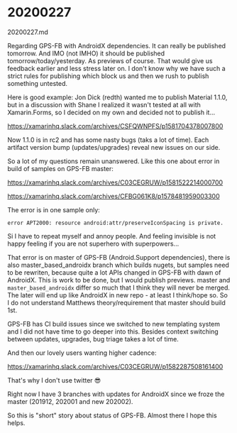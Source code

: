 # 20200227

20200227.md

Regarding GPS-FB with AndroidX dependencies.
It can really be published tomorrow. And IMO (not IMHO) it should be published 
tomorrow/today/yesterday. As previews of course. That would give us feedback earlier and less 
stress later on.
I don't know why we have such a strict rules for publishing which block us and then we rush to 
publish something untested.

Here is good example:
Jon Dick (redth) wanted me to publish Material 1.1.0, but in a discussion with Shane I realized it 
wasn't tested at all with Xamarin.Forms, so I decided on my own and decided not to publish it...

https://xamarinhq.slack.com/archives/CSFQWNPFS/p1581704378007800

Now 1.1.0 is in rc2 and has some nasty bugs (taks a lot of time).
Each artifact version bump (updates/upgrades) reveal new issues on our side.

So a lot of my questions remain unanswered. Like this one about error in build of samples on GPS-FB 
master:

https://xamarinhq.slack.com/archives/C03CEGRUW/p1581522214000700

https://xamarinhq.slack.com/archives/CFBG061K8/p1578481959003300

The error is in one sample only:
```
error APT2000: resource android:attr/preserveIconSpacing is private.
```

Si I have to repeat myself and annoy people. And feeling invisible is not happy feeling if you are not 
superhero with superpowers...

That error is on master of GPS-FB (Android.Support dependencies), there is also master_based_androidx 
branch which builds nugets, but samples need to be rewriten, because quite a lot APIs changed in GPS-FB 
with dawn of AndroidX. This is work to be done, but I would publish previews.
master  and `master_based_androidx` differ so much that I think they will never be merged. The later 
will end up like AndroidX in new repo - at least I think/hope so.
So I do not understand Matthews theory/requirement that master should build 1st.

GPS-FB has CI build issues since we switched to new templating system and I did not have time to go 
deeper into this. Besides context switching between updates, upgrades, bug triage takes a lot of time.

And then our lovely users wanting higher cadence:

https://xamarinhq.slack.com/archives/C03CEGRUW/p1582287508161400

That's why I don't use twitter :sunglasses:

Right now I have 3 branches with updates for AndroidX since we froze the master (201912, 202001 and 
new 202002).

So this is "short" story about status of GPS-FB. Almost there
I hope this helps.